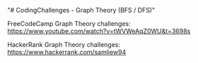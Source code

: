 "# CodingChallenges - Graph Theory (BFS / DFS)" 

FreeCodeCamp Graph Theory challenges:
https://www.youtube.com/watch?v=tWVWeAqZ0WU&t=3698s

HackerRank Graph Theory challenges:
https://www.hackerrank.com/samliew94